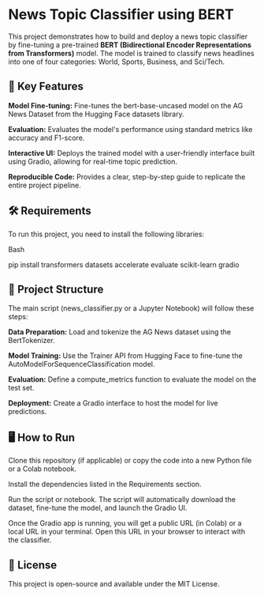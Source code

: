 # News Topic Classifier using BERT
This project demonstrates how to build and deploy a news topic classifier by fine-tuning a pre-trained **BERT (Bidirectional Encoder Representations from Transformers)** model. The model is trained to classify news headlines into one of four categories: World, Sports, Business, and Sci/Tech.

## 🚀 Key Features
**Model Fine-tuning:** Fine-tunes the bert-base-uncased model on the AG News Dataset from the Hugging Face datasets library.

**Evaluation:** Evaluates the model's performance using standard metrics like accuracy and F1-score.

**Interactive UI:** Deploys the trained model with a user-friendly interface built using Gradio, allowing for real-time topic prediction.

**Reproducible Code:** Provides a clear, step-by-step guide to replicate the entire project pipeline.

## 🛠️ Requirements
To run this project, you need to install the following libraries:

Bash

pip install transformers datasets accelerate evaluate scikit-learn gradio
## 📂 Project Structure
The main script (news_classifier.py or a Jupyter Notebook) will follow these steps:

**Data Preparation:** Load and tokenize the AG News dataset using the BertTokenizer.

**Model Training:** Use the Trainer API from Hugging Face to fine-tune the AutoModelForSequenceClassification model.

**Evaluation:** Define a compute_metrics function to evaluate the model on the test set.

**Deployment:** Create a Gradio interface to host the model for live predictions.

## 🖥️ How to Run
Clone this repository (if applicable) or copy the code into a new Python file or a Colab notebook.

Install the dependencies listed in the Requirements section.

Run the script or notebook. The script will automatically download the dataset, fine-tune the model, and launch the Gradio UI.

Once the Gradio app is running, you will get a public URL (in Colab) or a local URL in your terminal. Open this URL in your browser to interact with the classifier.

## 📄 License
This project is open-source and available under the MIT License.
